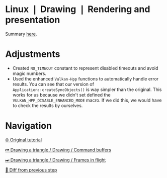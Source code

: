 # Linux ❘ Drawing ❘ Rendering and presentation

Summary [here](https://github.com/Pacheco95/khronos-vulkan-tutorial-cpp/tree/linux-summary).

# Adjustments

- Created `NO_TIMEOUT` constant to represent disabled timeouts and avoid magic numbers.
- Used the enhanced `Vulkan-Hpp` functions to automatically handle error results.
  You can see that our version of `Application::createSyncObjects()` is way simpler than the original.
  This works for us because we didn't set defined the `VULKAN_HPP_DISABLE_ENHANCED_MODE` macro.
  If we did this, we would have to check the results by ourselves.

# Navigation

[🌐 Original tutorial](
https://docs.vulkan.org/tutorial/latest/03_Drawing_a_triangle/03_Drawing/02_Rendering_and_presentation.html)

[⏮ Drawing a triangle / Drawing / Command buffers](
https://github.com/Pacheco95/khronos-vulkan-tutorial-cpp/tree/linux/02-drawing-triangle/04-drawing/02-command-buffers)

[⏭ Drawing a triangle / Drawing / Frames in flight](
https://github.com/Pacheco95/khronos-vulkan-tutorial-cpp/tree/linux/02-drawing-triangle/04-drawing/04-frames-in-flight)

[🔄 Diff from previous step](
https://github.com/Pacheco95/khronos-vulkan-tutorial-cpp/compare/linux/02-drawing-triangle/04-drawing/02-command-buffers...linux/02-drawing-triangle/04-drawing/03-rendering-and-presentation)
